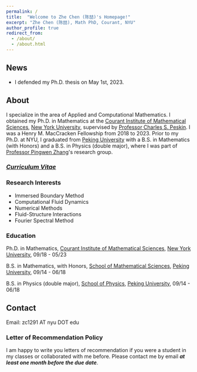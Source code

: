 ```yaml
---
permalink: /
title:  "Welcome to Zhe Chen (陈喆)'s Homepage!"
excerpt: "Zhe Chen (陈喆), Math PhD, Courant, NYU"
author_profile: true
redirect_from: 
  - /about/
  - /about.html
---
```


## News 

* I defended my Ph.D. thesis on May 1st, 2023.


## About
I specialize in the area of Applied and Computational Mathematics. I obtained my Ph.D. in Mathematics at the [Courant Institute of Mathematical Sciences](https://cims.nyu.edu/dynamic/), [New York University](https://www.nyu.edu/), supervised by [Professor Charles S. Peskin](https://www.math.nyu.edu/~peskin/). I was a Henry M. MacCracken Fellowship from 2018 to 2023. Prior to my Ph.D. at NYU, I graduated from [Peking University](https://english.pku.edu.cn/) with a B.S. in Mathematics (with Honors) and a B.S. in Physics (double major), where I was part of [Professor Pingwen Zhang](https://www.math.pku.edu.cn/pzhang/en/)'s research group. 


### [***Curriculum Vitae***](/files/ZheChen_CV.pdf)

### Research Interests

- Immersed Boundary Method
- Computational Fluid Dynamics
- Numerical Methods
- Fluid-Structure Interactions
- Fourier Spectral Method 

### Education

Ph.D. in Mathematics, [Courant Institute of Mathematical Sciences](https://cims.nyu.edu/dynamic/), [New York University](https://www.nyu.edu/),	09/18 - 05/23

B.S. in Mathematics, with Honors, [School of Mathematical Sciences](https://www.math.pku.edu.cn/), [Peking University](https://english.pku.edu.cn/), 09/14 - 06/18

B.S. in Physics (double major), [School of Physics](https://english.phy.pku.edu.cn/), [Peking University](https://english.pku.edu.cn/), 09/14 - 06/18

## Contact

Email: zc1291 AT nyu DOT edu

### Letter of Recommendation Policy

I am happy to write you letters of recommendation if you were a student in my classes or collaborated with me before. Please contact me by email ***at least one month before the due date***.
